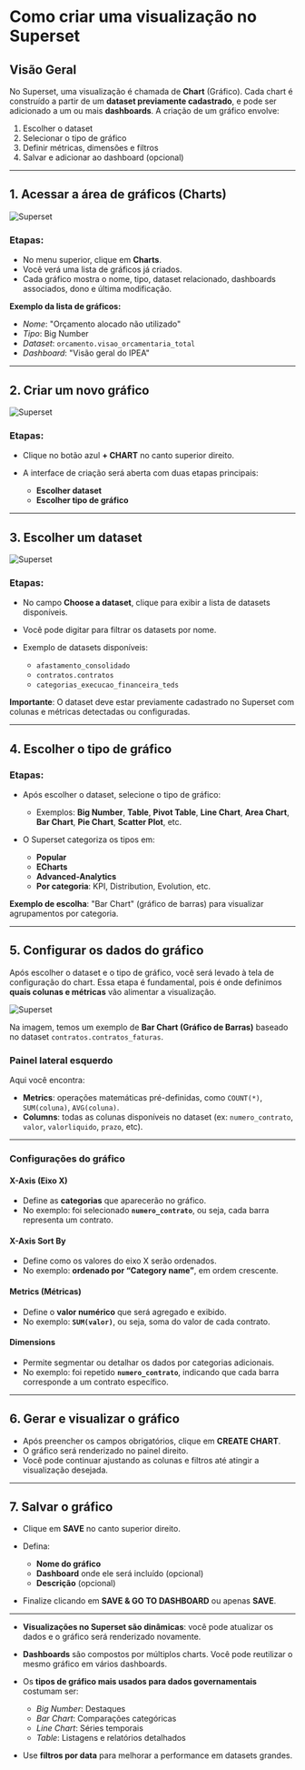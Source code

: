 # Como criar uma visualização no Superset

## Visão Geral

No Superset, uma visualização é chamada de **Chart** (Gráfico). Cada chart é construído a partir de um **dataset previamente cadastrado**, e pode ser adicionado a um ou mais **dashboards**. A criação de um gráfico envolve:

1. Escolher o dataset
2. Selecionar o tipo de gráfico
3. Definir métricas, dimensões e filtros
4. Salvar e adicionar ao dashboard (opcional)

---

## 1. Acessar a área de gráficos (Charts)

![Superset](../../../assets/images/superset_charts.png)

### Etapas:

* No menu superior, clique em **Charts**.
* Você verá uma lista de gráficos já criados.
* Cada gráfico mostra o nome, tipo, dataset relacionado, dashboards associados, dono e última modificação.

**Exemplo da lista de gráficos:**

* *Nome*: "Orçamento alocado não utilizado"
* *Tipo*: Big Number
* *Dataset*: `orcamento.visao_orcamentaria_total`
* *Dashboard*: "Visão geral do IPEA"

---

## 2. Criar um novo gráfico

![Superset](../../../assets/images/chart.png)

### Etapas:

* Clique no botão azul **+ CHART** no canto superior direito.
* A interface de criação será aberta com duas etapas principais:

    - **Escolher dataset**<br>
    - **Escolher tipo de gráfico**

---

## 3. Escolher um dataset

![Superset](../../../assets/images/select_dataset.png)

### Etapas:

* No campo **Choose a dataset**, clique para exibir a lista de datasets disponíveis.
* Você pode digitar para filtrar os datasets por nome.
* Exemplo de datasets disponíveis:

    * `afastamento_consolidado`
    * `contratos.contratos`
    * `categorias_execucao_financeira_teds`

**Importante**: O dataset deve estar previamente cadastrado no Superset com colunas e métricas detectadas ou configuradas.

---

## 4. Escolher o tipo de gráfico

### Etapas:

* Após escolher o dataset, selecione o tipo de gráfico:

  * Exemplos: **Big Number**, **Table**, **Pivot Table**, **Line Chart**, **Area Chart**, **Bar Chart**, **Pie Chart**, **Scatter Plot**, etc.
* O Superset categoriza os tipos em:

    * **Popular**
    * **ECharts**
    * **Advanced-Analytics**
    * **Por categoria**: KPI, Distribution, Evolution, etc.

**Exemplo de escolha**: "Bar Chart" (gráfico de barras) para visualizar agrupamentos por categoria.

---

## 5. Configurar os dados do gráfico

Após escolher o dataset e o tipo de gráfico, você será levado à tela de configuração do chart. Essa etapa é fundamental, pois é onde definimos **quais colunas e métricas** vão alimentar a visualização.

![Superset](../../../assets/images/bar_chart.png)

Na imagem, temos um exemplo de **Bar Chart (Gráfico de Barras)** baseado no dataset `contratos.contratos_faturas`.

### Painel lateral esquerdo

Aqui você encontra:

* **Metrics**: operações matemáticas pré-definidas, como `COUNT(*)`, `SUM(coluna)`, `AVG(coluna)`.
* **Columns**: todas as colunas disponíveis no dataset (ex: `numero_contrato`, `valor`, `valorliquido`, `prazo`, etc).

---

### Configurações do gráfico

#### X-Axis (Eixo X)

- Define as **categorias** que aparecerão no gráfico.
- No exemplo: foi selecionado **`numero_contrato`**, ou seja, cada barra representa um contrato.

#### X-Axis Sort By

- Define como os valores do eixo X serão ordenados.
- No exemplo: **ordenado por “Category name”**, em ordem crescente.

#### Metrics (Métricas)

- Define o **valor numérico** que será agregado e exibido.
- No exemplo: **`SUM(valor)`**, ou seja, soma do valor de cada contrato.

#### Dimensions

- Permite segmentar ou detalhar os dados por categorias adicionais.
- No exemplo: foi repetido **`numero_contrato`**, indicando que cada barra corresponde a um contrato específico.


---

## 6. Gerar e visualizar o gráfico

* Após preencher os campos obrigatórios, clique em **CREATE CHART**.
* O gráfico será renderizado no painel direito.
* Você pode continuar ajustando as colunas e filtros até atingir a visualização desejada.

---

## 7. Salvar o gráfico


* Clique em **SAVE** no canto superior direito.
* Defina:

    * **Nome do gráfico**
    * **Dashboard** onde ele será incluído (opcional)
    * **Descrição** (opcional)

* Finalize clicando em **SAVE & GO TO DASHBOARD** ou apenas **SAVE**.

---


* **Visualizações no Superset são dinâmicas**: você pode atualizar os dados e o gráfico será renderizado novamente.
* **Dashboards** são compostos por múltiplos charts. Você pode reutilizar o mesmo gráfico em vários dashboards.
* Os **tipos de gráfico mais usados para dados governamentais** costumam ser:

    * *Big Number*: Destaques
    * *Bar Chart*: Comparações categóricas
    * *Line Chart*: Séries temporais
    * *Table*: Listagens e relatórios detalhados


* Use **filtros por data** para melhorar a performance em datasets grandes.


